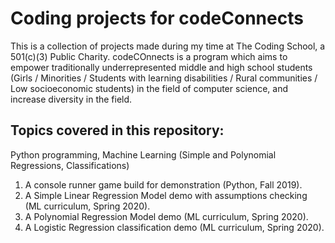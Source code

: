 # Coding projects for codeConnects

This is a collection of projects made during my time at The Coding School, a 501(c)(3) Public Charity. codeCOnnects is a program which aims to empower traditionally underrepresented middle and high school students (Girls / Minorities / Students with learning disabilities / Rural communities / Low socioeconomic students) in the field of computer science, and increase diversity in the field. 

## Topics covered in this repository: 

Python programming, Machine Learning (Simple and Polynomial Regressions, Classifications)

1. A console runner game build for demonstration (Python, Fall 2019).
2. A Simple Linear Regression Model demo with assumptions checking (ML curriculum, Spring 2020).
3. A Polynomial Regression Model demo (ML curriculum, Spring 2020).
4. A Logistic Regression classification demo (ML curriculum, Spring 2020).
